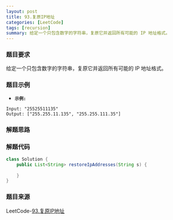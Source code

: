 ```yaml
---
layout: post
title: 93.复原IP地址
categories: [LeetCode]
tags: [recursion]
summary: 给定一个只包含数字的字符串，复原它并返回所有可能的 IP 地址格式。
---
```


### 题目要求
给定一个只包含数字的字符串，复原它并返回所有可能的 IP 地址格式。

### 题目示例
- **`示例:`**
```
Input: "25525511135"
Output: ["255.255.11.135", "255.255.111.35"]
```


### 解题思路



### 解题代码
```java
class Solution {
    public List<String> restoreIpAddresses(String s) {
        
    }
}
```



### 题目来源
LeetCode-[93.复原IP地址](https://leetcode-cn.com/problems/restore-ip-addresses/)
